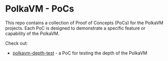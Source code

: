 # PolkaVM - PoCs

This repo contains a collection of Proof of Concepts (PoCs) for the PolkaVM projects. Each PoC is designed to demonstrate a specific feature or capability of the PolkaVM.

Check out:

- [polkavm-depth-test](/polkavm-depth-test) - a PoC for testing the depth of the PolkaVM